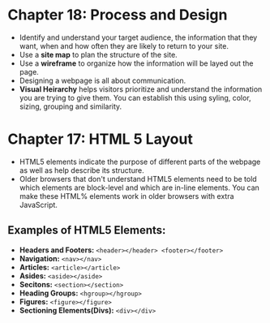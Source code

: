# Chapter 18: Process and Design
- Identify and understand your target audience, the information that they want, when and how often they are likely to return to your site.
- Use a **site map** to plan the structure of the site.
- Use a **wireframe** to organize how the information will be layed out the page.
- Designing a webpage is all about communication.
- **Visual Heirarchy** helps visitors prioritize and understand the information you are trying to give them. You can establish this using syling, color, sizing, grouping and similarity.

# Chapter 17: HTML 5 Layout
- HTML5 elements indicate the purpose of different parts of the webpage as well as help describe its structure.
- Older browsers that don't understand HTML5 elements need to be told which elements are block-level and which are in-line elements. You can make these HTML% elements work in older browsers with extra JavaScript.
## Examples of HTML5 Elements:
- **Headers and Footers:** `<header></header> <footer></footer>`
- **Navigation:** `<nav></nav>`
- **Articles:** `<article></article>`
- **Asides:** `<aside></aside>`
- **Secitons:** `<section></section>`
- **Heading Groups:** `<hgroup></hgroup>`
- **Figures:** `<figure></figure>`
- **Sectioning Elements(Divs):** `<div></div>`